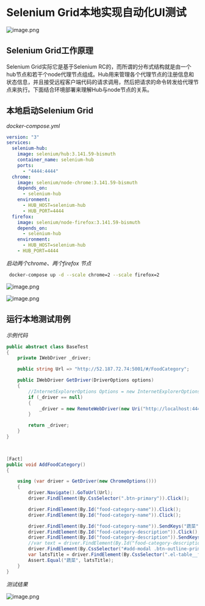 # Selenium Grid本地实现自动化UI测试

![image.png](../images/2020-02-16_17-32-35.png)


## Selenium Grid工作原理

Selenium Grid实际它是基于Selenium RC的，而所谓的分布式结构就是由一个hub节点和若干个node代理节点组成。Hub用来管理各个代理节点的注册信息和状态信息，并且接受远程客户端代码的请求调用，然后把请求的命令转发给代理节点来执行。下面结合环境部署来理解Hub与node节点的关系。

## 本地启动Selenium Grid

*docker-compose.yml*

```yml
version: "3"
services:
  selenium-hub:
    image: selenium/hub:3.141.59-bismuth
    container_name: selenium-hub
    ports:
      - "4444:4444"
  chrome:
    image: selenium/node-chrome:3.141.59-bismuth
    depends_on:
      - selenium-hub
    environment:
      - HUB_HOST=selenium-hub
      - HUB_PORT=4444
  firefox:
    image: selenium/node-firefox:3.141.59-bismuth
    depends_on:
      - selenium-hub
    environment:
      - HUB_HOST=selenium-hub
    - HUB_PORT=4444
```

*启动两个chrome、两个firefox 节点* 

```bash
 docker-compose up -d --scale chrome=2 --scale firefox=2
```
![image.png](../images/2020-02-16_18-08-17.png)

![image.png](../images/2020-02-16_18-09-33.png)

## 运行本地测试用例

*示例代码*

```c#
public abstract class BaseTest
{
    private IWebDriver _driver;

    public string Url => "http://52.187.72.74:5001/#/FoodCategory";

    public IWebDriver GetDriver(DriverOptions options)
    {
        //InternetExplorerOptions Options = new InternetExplorerOptions();
        if (_driver == null)
        {
            _driver = new RemoteWebDriver(new Uri("http://localhost:4444/wd/hub/"), options.ToCapabilities(), TimeSpan.FromSeconds(600));
        }

        return _driver;
    }
}

    
```

```c#
[Fact]
public void AddFoodCategory()
{

    using (var driver = GetDriver(new ChromeOptions()))
    {
        driver.Navigate().GoToUrl(Url);
        driver.FindElement(By.CssSelector(".btn-primary")).Click();

        driver.FindElement(By.Id("food-category-name")).Click();
        driver.FindElement(By.Id("food-category-name")).Click();

        driver.FindElement(By.Id("food-category-name")).SendKeys("蔬菜");
        driver.FindElement(By.Id("food-category-description")).Click();
        driver.FindElement(By.Id("food-category-description")).SendKeys("蔬菜");
        //var text = driver.FindElement(By.Id("food-category-description")).GetProperty("value");
        driver.FindElement(By.CssSelector("#add-modal .btn-outline-primary")).Click();
        var latsTitle = driver.FindElement(By.CssSelector(".el-table__fixed-body-wrapper .el-table__row:last-child .el-table_1_column_3 .cell")).GetProperty("innerHTML");
        Assert.Equal("蔬菜", latsTitle);
    }
}
```

*测试结果*

![image.png](../images/2020-02-16_18-15-00.png)